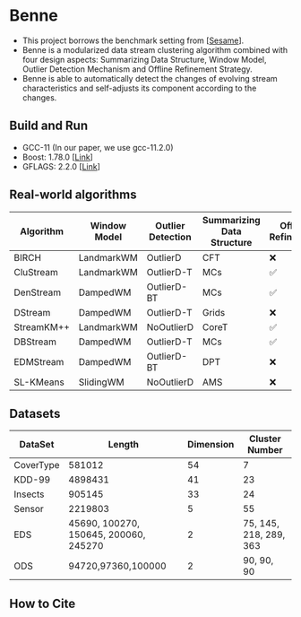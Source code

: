 # Benne

* This project borrows the benchmark setting from [[Sesame](https://github.com/intellistream/Sesame)].
* Benne is a modularized data stream clustering algorithm combined with four design aspects: Summarizing Data Structure, Window Model, Outlier Detection Mechanism and Offline Refinement Strategy.
* Benne is able to automatically detect the changes of evolving stream characteristics and self-adjusts its component according to the changes.

## Build and Run

* GCC-11 (In our paper, we use gcc-11.2.0)
* Boost: 1.78.0 [[Link](https://github.com/boostorg/boost)]
* GFLAGS: 2.2.0 [[Link](https://github.com/gflags/gflags/blob/master/INSTALL.md)]

## Real-world algorithms


| Algorithm  | Window Model | Outlier Detection | Summarizing Data Structure | Offline Refinement |
| ------------ | -------------- | ------------------- | ---------------------------- | -------------------- |
| BIRCH      | LandmarkWM   | OutlierD          | CFT                        | ❌                 |
| CluStream  | LandmarkWM   | OutlierD-T        | MCs                        | ✅                 |
| DenStream  | DampedWM     | OutlierD-BT       | MCs                        | ✅                 |
| DStream    | DampedWM     | OutlierD-T        | Grids                      | ❌                 |
| StreamKM++ | LandmarkWM   | NoOutlierD        | CoreT                      | ✅                 |
| DBStream   | DampedWM     | OutlierD-T        | MCs                        | ✅                 |
| EDMStream  | DampedWM     | OutlierD-BT       | DPT                        | ❌                 |
| SL-KMeans  | SlidingWM    | NoOutlierD        | AMS                        | ❌                 |

## Datasets


| DataSet   | Length                                | Dimension | Cluster Number         |
| ----------- | --------------------------------------- | ----------- | ------------------------ |
| CoverType | 581012                                | 54        | 7                      |
| KDD-99    | 4898431                               | 41        | 23                     |
| Insects   | 905145                                | 33        | 24                     |
| Sensor    | 2219803                               | 5         | 55                     |
| EDS       | 45690, 100270, 150645, 200060, 245270 | 2         | 75, 145, 218, 289, 363 |
| ODS       | 94720,97360,100000                    | 2         | 90, 90, 90             |

## How to Cite
